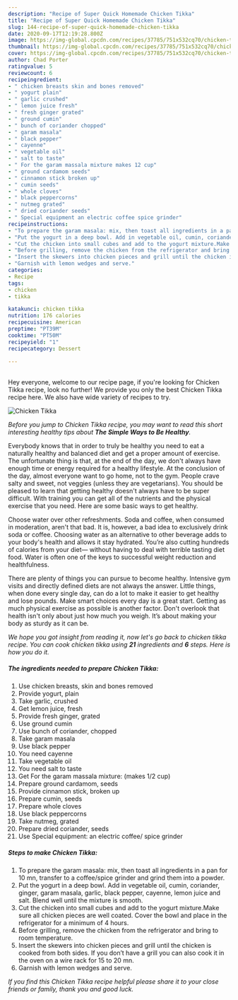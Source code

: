 ```yaml
---
description: "Recipe of Super Quick Homemade Chicken Tikka"
title: "Recipe of Super Quick Homemade Chicken Tikka"
slug: 144-recipe-of-super-quick-homemade-chicken-tikka
date: 2020-09-17T12:19:28.800Z
image: https://img-global.cpcdn.com/recipes/37785/751x532cq70/chicken-tikka-recipe-main-photo.jpg
thumbnail: https://img-global.cpcdn.com/recipes/37785/751x532cq70/chicken-tikka-recipe-main-photo.jpg
cover: https://img-global.cpcdn.com/recipes/37785/751x532cq70/chicken-tikka-recipe-main-photo.jpg
author: Chad Porter
ratingvalue: 5
reviewcount: 6
recipeingredient:
- " chicken breasts skin and bones removed"
- " yogurt plain"
- " garlic crushed"
- " lemon juice fresh"
- " fresh ginger grated"
- " ground cumin"
- " bunch of coriander chopped"
- " garam masala"
- " black pepper"
- " cayenne"
- " vegetable oil"
- " salt to taste"
- " For the garam massala mixture makes 12 cup"
- " ground cardamom seeds"
- " cinnamon stick broken up"
- " cumin seeds"
- " whole cloves"
- " black peppercorns"
- " nutmeg grated"
- " dried coriander seeds"
- " Special equipment an electric coffee spice grinder"
recipeinstructions:
- "To prepare the garam masala: mix, then toast all ingredients in a pan for 10 mn, transfer to a coffee/spice grinder and grind them into a powder."
- "Put the yogurt in a deep bowl. Add in vegetable oil, cumin, coriander, ginger, garam masala, garlic, black pepper, cayenne, lemon juice and salt. Blend well until the mixture is smooth."
- "Cut the chicken into small cubes and add to the yogurt mixture.Make sure all chicken pieces are well coated. Cover the bowl and place in the refrigerator for a minimum of 4 hours."
- "Before grilling, remove the chicken from the refrigerator and bring to room temperature."
- "Insert the skewers into chicken pieces and grill until the chicken is cooked from both sides. If you don’t have a grill you can also cook it in the oven on a wire rack for 15 to 20 mn."
- "Garnish with lemon wedges and serve."
categories:
- Recipe
tags:
- chicken
- tikka

katakunci: chicken tikka 
nutrition: 176 calories
recipecuisine: American
preptime: "PT39M"
cooktime: "PT50M"
recipeyield: "1"
recipecategory: Dessert

---
```

<br>
Hey everyone, welcome to our recipe page, if you're looking for Chicken Tikka recipe, look no further! We provide you only the best Chicken Tikka recipe here. We also have wide variety of recipes to try.
<br>


![Chicken Tikka](https://img-global.cpcdn.com/recipes/37785/751x532cq70/chicken-tikka-recipe-main-photo.jpg)

<i>Before you jump to Chicken Tikka recipe, you may want to read this short interesting healthy tips about <strong>The Simple Ways to Be Healthy</strong>.</i>

Everybody knows that in order to truly be healthy you need to eat a naturally healthy and balanced diet and get a proper amount of exercise. The unfortunate thing is that, at the end of the day, we don't always have enough time or energy required for a healthy lifestyle. At the conclusion of the day, almost everyone want to go home, not to the gym. People crave salty and sweet, not veggies (unless they are vegetarians). You should be pleased to learn that getting healthy doesn't always have to be super difficult. With training you can get all of the nutrients and the physical exercise that you need. Here are some basic ways to get healthy.

Choose water over other refreshments. Soda and coffee, when consumed in moderation, aren't that bad. It is, however, a bad idea to exclusively drink soda or coffee. Choosing water as an alternative to other beverage adds to your body's health and allows it stay hydrated. You’re also cutting hundreds of calories from your diet— without having to deal with terrible tasting diet food. Water is often one of the keys to successful weight reduction and healthfulness.

There are plenty of things you can pursue to become healthy. Intensive gym visits and directly defined diets are not always the answer. Little things, when done every single day, can do a lot to make it easier to get healthy and lose pounds. Make smart choices every day is a great start. Getting as much physical exercise as possible is another factor. Don't overlook that health isn't only about just how much you weigh. It’s about making your body as sturdy as it can be. 


<i>We hope you got insight from reading it, now let's go back to chicken tikka recipe. You can cook chicken tikka using <strong>21</strong> ingredients and <strong>6</strong> steps. Here is how you do it.
</i>

##### The ingredients needed to prepare Chicken Tikka:

1. Use  chicken breasts, skin and bones removed
1. Provide  yogurt, plain
1. Take  garlic, crushed
1. Get  lemon juice, fresh
1. Provide  fresh ginger, grated
1. Use  ground cumin
1. Use  bunch of coriander, chopped
1. Take  garam masala
1. Use  black pepper
1. You need  cayenne
1. Take  vegetable oil
1. You need  salt to taste
1. Get  For the garam massala mixture: (makes 1/2 cup)
1. Prepare  ground cardamom, seeds
1. Provide  cinnamon stick, broken up
1. Prepare  cumin, seeds
1. Prepare  whole cloves
1. Use  black peppercorns
1. Take  nutmeg, grated
1. Prepare  dried coriander, seeds
1. Use  Special equipment: an electric coffee/ spice grinder


##### Steps to make Chicken Tikka:

1. To prepare the garam masala: mix, then toast all ingredients in a pan for 10 mn, transfer to a coffee/spice grinder and grind them into a powder.
1. Put the yogurt in a deep bowl. Add in vegetable oil, cumin, coriander, ginger, garam masala, garlic, black pepper, cayenne, lemon juice and salt. Blend well until the mixture is smooth.
1. Cut the chicken into small cubes and add to the yogurt mixture.Make sure all chicken pieces are well coated. Cover the bowl and place in the refrigerator for a minimum of 4 hours.
1. Before grilling, remove the chicken from the refrigerator and bring to room temperature.
1. Insert the skewers into chicken pieces and grill until the chicken is cooked from both sides. If you don’t have a grill you can also cook it in the oven on a wire rack for 15 to 20 mn.
1. Garnish with lemon wedges and serve.


<i>If you find this Chicken Tikka recipe helpful please share it to your close friends or family, thank you and good luck.</i>
